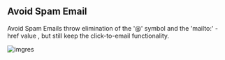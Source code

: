 ## Avoid Spam Email


Avoid Spam Emails throw elimination  of the '@' symbol and the 'mailto:' - href value
, but still keep the click-to-email functionality.

![imgres](https://cloud.githubusercontent.com/assets/4086365/13666403/b1b09a7e-e6b1-11e5-9ab2-e8b4544f804c.jpg)
